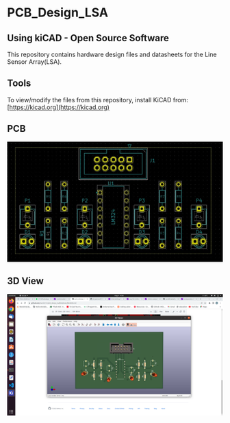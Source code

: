 # PCB_Design_LSA

## Using kiCAD - Open Source Software
This repository contains hardware design files and datasheets for the Line Sensor Array(LSA).

## Tools
To view/modify the files from this repository, install KiCAD from: [https://kicad.org](https://kicad.org)

## PCB
![](assets/pcb.png)

## 3D View
![](assets/3D_view_PCB.png)
